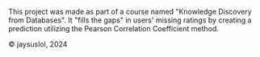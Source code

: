 This project was made as part of a course named "Knowledge Discovery from Databases". It "fills the gaps" in users' missing ratings by creating a prediction utilizing the Pearson Correlation Coefficient method.

© jaysuslol, 2024
